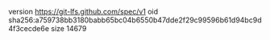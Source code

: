 version https://git-lfs.github.com/spec/v1
oid sha256:a759738bb3180babb65bc04b6550b47dde2f29c99596b61d94bc9d4f3cecde6e
size 14679
